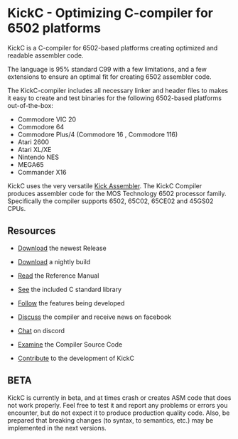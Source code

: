 # KickC - Optimizing C-compiler for 6502 platforms  

KickC is a C-compiler for 6502-based platforms creating optimized and readable assembler code.

The language is 95% standard C99 with a few limitations, and a few extensions to ensure an optimal fit for creating 6502 assembler code.

The KickC-compiler includes all necessary linker and header files to makes it easy to create and test binaries for the following 6502-based platforms out-of-the-box:
- Commodore VIC 20
- Commodore 64
- Commodore Plus/4 (Commodore 16 ,  Commodore 116)
- Atari 2600
- Atari XL/XE 
- Nintendo NES
- MEGA65
- Commander X16

KickC uses the very versatile [Kick Assembler](http://theweb.dk/KickAssembler). The KickC Compiler produces assembler code for the MOS Technology 6502 processor family. Specifically the compiler supports 6502, 65C02, 65CE02 and 45GS02 CPUs.

## Resources

* [Download](https://gitlab.com/camelot/kickc/-/releases) the newest Release 

* [Download](https://s3.sto3.safedc.net/kickc-nightly/kickc-release.zip) a nightly build 

* [Read](https://docs.google.com/document/d/1JE-Lt5apM-g4tZN3LS4TDbPKYgXuBz294enS9Oc4HXM/edit?usp=sharing) the Reference Manual

* [See](https://camelot.gitlab.io/kickc/files.html) the included C standard library

* [Follow](https://gitlab.com/camelot/kickc/issues) the features being developed

* [Discuss](https://www.facebook.com/groups/302286200587943/) the compiler and receive news on facebook

* [Chat](https://discord.gg/q6TFMZvfg5) on discord

* [Examine](https://gitlab.com/camelot/kickc/tree/master) the Compiler Source Code

* [Contribute](https://gitlab.com/camelot/kickc/blob/master/CONTRIBUTING.md) to the development of KickC 

## BETA

KickC is currently in beta, and at times crash or creates ASM code that does not work properly. 
Feel free to test it and report any problems or errors you encounter, but do not expect it to produce production quality code.
Also, be prepared that breaking changes (to syntax, to semantics, etc.) may be implemented in the next versions.
